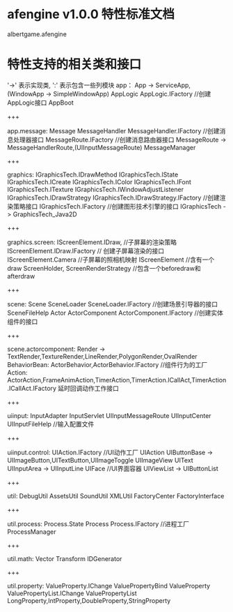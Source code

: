 # afengine v1.0.0 特性标准文档

albertgame.afengine

# 特性支持的相关类和接口
'->' 表示实现类,
':' 表示包含一些列模块
app：
App -> ServiceApp,(WindowApp -> SimpleWindowApp)
AppLogic
AppLogic.IFactory //创建AppLogic接口
AppBoot

+++

app.message:
Message
MessageHandler
MessageHandler.IFactory //创建消息处理器接口
MessageRoute.IFactory //创建消息路由器接口
MessageRoute -> MessageHandlerRoute,(UIInputMessageRoute)
MessageManager

+++

graphics:
IGraphicsTech.IDrawMethod
IGraphicsTech.IState
IGraphicsTech.ICreate
IGraphicsTech.IColor
IGraphicsTech.IFont
IGraphicsTech.ITexture
IGraphicsTech.IWindowAdjustListener
IGraphicsTech.IDrawStrategy
IGraphicsTech.IDrawStrategy.IFactory //创建渲染策略接口
IGraphicsTech.IFactory //创建图形技术引擎的接口
IGraphicsTech -> GraphicsTech_Java2D

+++

graphics.screen:
IScreenElement.IDraw, //子屏幕的渲染策略
IScreenElement.IDraw.IFactory // 创建子屏幕渲染的接口
IScreenElement.Camera //子屏幕的照相机映射
IScreenElement //含有一个draw
ScreenHolder, 
ScreenRenderStrategy //包含一个beforedraw和afterdraw

+++

scene:
Scene
SceneLoader
SceneLoader.IFactory //创建场景引导器的接口
SceneFileHelp
Actor
ActorComponent
ActorComponent.IFactory //创建实体组件的接口

+++

scene.actorcomponent:
Render -> TextRender,TextureRender,LineRender,PolygonRender,OvalRender
BehaviorBean: ActorBehavior,ActorBehavior.IFactory //组件行为的工厂
Action: ActorAction,FrameAnimAction,TimerAction,TimerAction.ICallAct,TimerAction.ICallAct.IFactory 延时回调动作工作接口

+++

uiinput:
InputAdapter
InputServlet
UIInputMessageRoute
UIInputCenter
UIInputFileHelp //输入配置文件

+++

uiinput.control:
UIAction.IFactory //UI动作工厂
UIAction
UIButtonBase -> UIImageButton,UITextButton,UIImageToggle
UIImageView
UIText
UIInputArea -> UIInputLine
UIFace //UI界面容器
UIViewList -> UIButtonList

+++

util:
DebugUtil
AssetsUtil
SoundUtil
XMLUtil
FactoryCenter
FactoryInterface

+++

util.process:
Process.State
Process
Process.IFactory //进程工厂
ProcessManager

+++

util.math:
Vector
Transform
IDGenerator

+++

util.property:
ValueProperty<T>.IChange
ValuePropertyBind<T>
ValueProperty<T>
ValuePropertyList<T>.IChange
ValuePropertyList<T>
LongProperty,IntProperty,DoubleProperty,StringProperty
